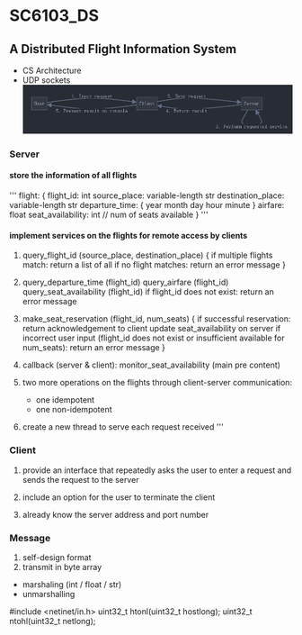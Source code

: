 # SC6103_DS

## A Distributed Flight Information System
 - CS Architecture
 - UDP sockets
![CS Communication Flow](cs-communication-flow.png)

### Server

#### store the information of all flights
'''
flight:
{
    flight_id: int
    source_place: variable-length str
    destination_place: variable-length str
    departure_time: {
        year
        month
        day
        hour
        minute
    }
    airfare: float
    seat_availability: int // num of seats available
}
'''

#### implement services on the flights for remote access by clients
1. query_flight_id (source_place, destination_place) {
    if multiple flights match:
        return a list of all
    if no flight matches:
        return an error message
}

2. query_departure_time (flight_id)
    query_airfare (flight_id)
    query_seat_availability (flight_id)
    if flight_id does not exist:
        return an error message

3. make_seat_reservation (flight_id, num_seats) {
    if successful reservation:
        return acknowledgement to client
        update seat_availability on server 
    if incorrect user input (flight_id does not exist or insufficient available for num_seats):
        return an error message
}

4. callback (server & client): monitor_seat_availability (main pre content)

5. two more operations on the flights through client-server communication:
    - one idempotent
    - one non-idempotent

6. create a new thread to serve each request received
'''

### Client
1. provide an interface that repeatedly asks the user to enter a request and sends the request to the server
 
2. include an option for the user to terminate the client

3. already know the server address and port number


### Message
1. self-design format
2. transmit in byte array
 - marshaling (int / float / str)
 - unmarshalling

 #include <netinet/in.h>
 uint32_t htonl(uint32_t hostlong);
 uint32_t ntohl(uint32_t netlong);